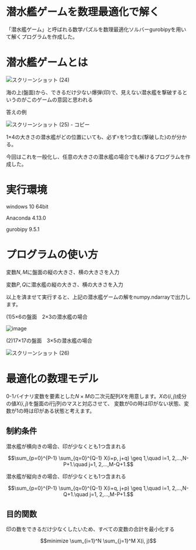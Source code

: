 # 潜水艦ゲームを数理最適化で解く
「潜水艦ゲーム」と呼ばれる数学パズルを数理最適化ソルバーgurobipyを用いて解くプログラムを作成した。

# 潜水艦ゲームとは
![スクリーンショット (24)](https://user-images.githubusercontent.com/108399244/176718961-428fed99-c919-4443-8e12-e4e951e21903.png)

海の上(盤面)から、できるだけ少ない爆弾(印)で、見えない潜水艦を撃破するというのがこのゲームの意図と思われる

答えの例

![スクリーンショット (25) - コピー](https://user-images.githubusercontent.com/108399244/176719224-56e25396-9421-4bb5-a5f6-7bf5bb44d63d.png)

1×4の大きさの潜水艦がどの位置にいても、必ず☓を1つ含む(撃破した)のが分かる。

今回はこれを一般化し、任意の大きさの潜水艦の場合でも解けるプログラムを作成した。

# 実行環境
windows 10 64bit

Anaconda 4.13.0

gurobipy 9.5.1

# プログラムの使い方
変数${N, M}$に盤面の縦の大きさ、横の大きさを入力

変数${P, Q}$に潜水艦の縦の大きさ、横の大きさを入力

以上を済ませて実行すると、上記の潜水艦ゲームの解をnumpy.ndarrayで出力します。

(1)5×6の盤面　2×3の潜水艦の場合

![image](https://user-images.githubusercontent.com/108399244/176725295-33273157-6425-437b-81d9-a766213a78b4.png)

(2)17×17の盤面　3×5の潜水艦の場合

![スクリーンショット (26)](https://user-images.githubusercontent.com/108399244/176726116-ad05f634-1519-433f-9960-7aa4061d661f.png)

# 最適化の数理モデル
0-1バイナリ変数を要素とした${N×M}$の二次元配列$X$を用意します。$X$の${(i, j)}$成分の値${X(i, j)}$を盤面の$i$行$j$列のマスと対応させて、
変数が0の時は印がない状態、変数が1の時は印がある状態と考えます。

## 制約条件
潜水艦が横向きの場合、印が少なくとも1つ含まれる

$$\sum_{p=0}^{P-1} \sum_{q=0}^{Q-1} X(i+p, j+q) \geq 1,\quad i=1, 2,...,N-P+1.\quad j=1, 2,...,M-Q+1.$$

潜水艦が縦向きの場合、印が少なくとも1つ含まれる

$$\sum_{p=0}^{P-1} \sum_{q=0}^{Q-1} X(i+q, j+p) \geq 1,\quad i=1, 2,...,N-Q+1.\quad j=1, 2,...,M-P+1.$$

## 目的関数
印の数をできるだけ少なくしたいため、すべての変数の合計を最小化する

$$minimize \sum_{i=1}^N \sum_{j=1}^M X(i, j)$$



